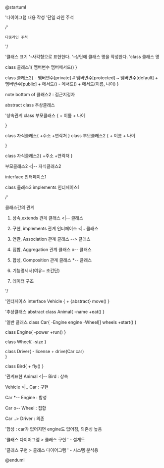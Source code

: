 @startuml

'다이어그램 내용 작성
'단일 라인 주석


/' 

	다중라인 주석
	
'/

'클래스 표기
'-사각형으로 표현한다.
'-상단에 클래스 명을 작성한다.
'class 클래스 명

class 클래스1{
	멤버변수
	멤버메서드()
}

class 클래스2{
	- 멤버변수[private]
	# 멤버변수[protected]
	~ 멤버변수[default]
	+ 멤버변수[public]
	+ 메서드()
	- 메서드()
	+ 메서드(이름, 나이)
}

note bottom of 클래스2 : 접근지정자


abstract class 추상클래스


'상속관계
class 부모클래스 {
	+ 이름
	+ 나이

}

class 자식클래스{
	+주소
	+연락처
}
class 부모클래스2 {
	+ 이름
	+ 나이

}

class 자식클래스2{
	+주소
	+연락처
}

부모클래스2 <|-- 자식클래스2

interface 인터페이스1

class 클래스3 implements 인터페이스1




/'

클래스간의 관계

1. 상속,extends 관계
	클래스 <|-- 클래스
	
2. 구현, implements 관계
	인터페이스 <|.. 클래스
	
3. 연관, Association 관계
	클래스 --> 클래스

4. 집합, Aggregation 관계
	클래스 o-- 클래스

5. 합성, Composition 관계
	클래스 *-- 클래스
	
6. 기능명세서(여유~ 초간단)

7. 데이터 구조	

'/

'인터페이스
interface Vehicle {
	+ {abstract} move()
}

'추상클래스
abstract class Animal{
	-name
	+eat()
}

'일반 클래스
class Car{
	-Engine engine
	-Wheel[] wheels
	+start()
}

class Engine{
	-power
	+run()
}

class Wheel{
	-size
}

class Driver{
	- license
	+ drive(Car car)	
}

class Bird{
	+ fly()
}

'관계표현
Animal <|-- Bird : 상속

Vehicle <|.. Car : 구현

Car *-- Engine : 합성

Car o-- Wheel : 집합

Car ..> Driver : 의존

'합성 : car가 없어지면 engine도 없어짐, 의존성 높음

'클래스 다이어그램 > 클래스 구현
'	-  설계도

'클래스 구현 > 클래스 다이어그램
'	- 시스템 분석용

@enduml